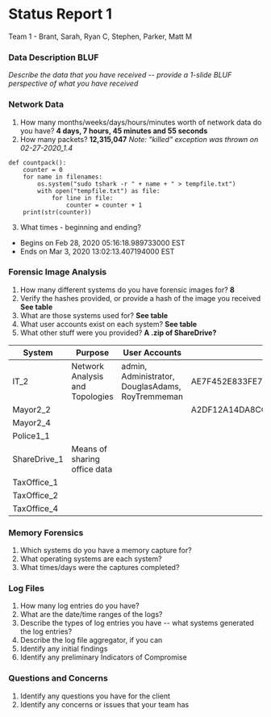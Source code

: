 # Status Report 1
Team 1 - Brant, Sarah, Ryan C, Stephen, Parker, Matt M

### Data Description BLUF
_Describe the data that you have received -- provide a 1-slide BLUF perspective of what you have received_



### Network Data
1. How many months/weeks/days/hours/minutes worth of network data do you have? **4 days, 7 hours, 45 minutes and 55 seconds**
2. How many packets? **12,315,047** _Note: "killed" exception was thrown on 02-27-2020_1.4_
  ```
  def countpack():
      counter = 0
      for name in filenames:
          os.system("sudo tshark -r " + name + " > tempfile.txt")
          with open("tempfile.txt") as file:
              for line in file:
                  counter = counter + 1
      print(str(counter))
  ```
3. What times - beginning and ending?
  - Begins on Feb 28, 2020 05:16:18.989733000 EST
  - Ends on Mar 3, 2020 13:02:13.407194000 EST

### Forensic Image Analysis
1. How many different systems do you have forensic images for? **8**
2. Verify the hashes provided, or provide a hash of the image you received **See table**
3. What are those systems used for? **See table**
4. What user accounts exist on each system? **See table**
5. What other stuff were you provided? **A .zip of ShareDrive?**

System        | Purpose                         | User Accounts                                    | SHA256 Hash
------------- | ------------------------------- | ------------------------------------------------ | -------------
IT_2          | Network Analysis and Topologies | admin, Administrator, DouglasAdams, RoyTremmeman | AE7F452E833FE73CBF47FE02004AAEC2FE31D9EE1958D3774B557DC565E3D809
Mayor2_2      |                                 |                                                  | A2DF12A14DA8CC43736145FAEDAA56C91461F93BE2231BCE9DFB1AD9CD9196A7  
Mayor2_4      |                                 |                                                  |
Police1_1     |                                 |                                                  |
ShareDrive_1  | Means of sharing office data    |                                                  |
TaxOffice_1   |                                 |                                                  |
TaxOffice_2   |                                 |                                                  |
TaxOffice_4   |                                 |                                                  |

### Memory Forensics
1. Which systems do you have a memory capture for?
2. What operating systems are each system?
3. What times/days were the captures completed?

### Log Files
1. How many log entries do you have?
2. What are the date/time ranges of the logs?
3. Describe the types of log entries you have -- what systems generated the log entries?
4. Describe the log file aggregator, if you can
5. Identify any initial findings
6. Identify any preliminary Indicators of Compromise

### Questions and Concerns
1. Identify any questions you have for the client
2. Identify any concerns or issues that your team has
